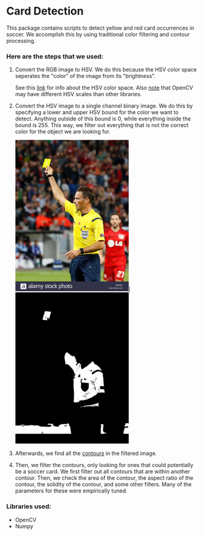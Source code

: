 # Card Detection

This package contains scripts to detect yellow and red card occurrences in soccer. We accomplish this by using traditional color filtering and contour processing.

### Here are the steps that we used:
  1. Convert the RGB image to HSV. We do this because the HSV color space seperates the "color" of the image from its "brightness". 
  
      See this [link](http://infohost.nmt.edu/tcc/help/pubs/colortheory/web/hsv.html) for info about the HSV color space. Also [note](https://stackoverflow.com/a/10951189) that OpenCV may have different HSV scales than other libraries.
  2. Convert the HSV image to a single channel binary image. We do this by specifying a lower and upper HSV bound for the color we want to detect. Anything outside of this bound is 0, while everything inside the bound is 255. This way, we filter out everything that is not the correct color for the object we are looking for.
  
      <img src="readme_images/image.jpg" width="300" height="400" />|<img src="readme_images/mask.jpg" width="300" height="400" />
  3. Afterwards, we find all the [contours](https://docs.opencv.org/3.4/d3/d05/tutorial_py_table_of_contents_contours.html) in the filtered image.
  
  4. Then, we filter the contours, only looking for ones that could potentially be a soccer card. We first filter out all contours that are within another contour. Then, we check the area of the contour, the aspect ratio of the contour, the solidity of the contour, and some other filters. Many of the parameters for these were empirically tuned.

### Libraries used:
  - OpenCV
  - Numpy
